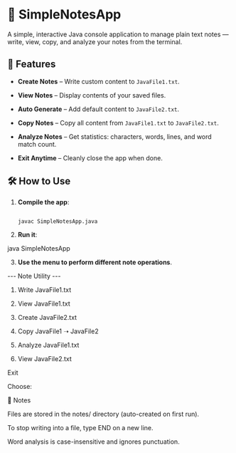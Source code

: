 # 📘 SimpleNotesApp

A simple, interactive Java console application to manage plain text notes — write, view, copy, and analyze your notes from the terminal.

## 🚀 Features

- **Create Notes** – Write custom content to `JavaFile1.txt`.
  
- **View Notes** – Display contents of your saved files.
  
- **Auto Generate** – Add default content to `JavaFile2.txt`.
  
- **Copy Notes** – Copy all content from `JavaFile1.txt` to `JavaFile2.txt`.
 
- **Analyze Notes** – Get statistics: characters, words, lines, and word match count.
 
- **Exit Anytime** – Cleanly close the app when done.
 

## 🛠 How to Use

1. **Compile the app**:

   ```bash
   
   javac SimpleNotesApp.java

2.  **Run it**:

java SimpleNotesApp

3. **Use the menu to perform different note operations**.

--- Note Utility ---

1. Write JavaFile1.txt
 
2. View JavaFile1.txt
 
3. Create JavaFile2.txt
 
4. Copy JavaFile1 ➝ JavaFile2
 
5. Analyze JavaFile1.txt
 
6. View JavaFile2.txt
 
 Exit
 
Choose:


📎 Notes


Files are stored in the notes/ directory (auto-created on first run).

To stop writing into a file, type END on a new line.

Word analysis is case-insensitive and ignores punctuation.
   
